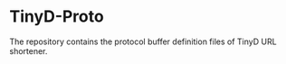 # TinyD-Proto

The repository contains the protocol buffer definition files of TinyD URL shortener.
